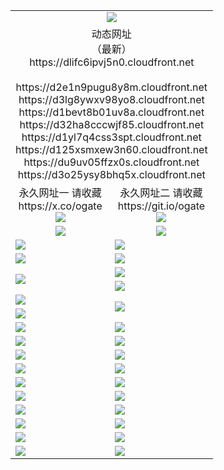 ﻿<table>
  <tr></tr>
  <tr><td colspan=2 align=center><img src="https://dlifc6ipvj5n0.cloudfront.net/Up/oGate.jpg" /></td></tr>
  <tr><td colspan=2 align=center>动态网址<br/>（最新）
<br>https://dlifc6ipvj5n0.cloudfront.net
<br>
<br>https://d2e1n9pugu8y8m.cloudfront.net
<br>https://d3lg8ywxv98yo8.cloudfront.net
<br>https://d1bevt8b01uv8a.cloudfront.net
<br>https://d32ha8cccwjf85.cloudfront.net
<br>https://d1yl7q4css3spt.cloudfront.net
<br>https://d125xsmxew3n60.cloudfront.net
<br>https://du9uv05ffzx0s.cloudfront.net
<br>https://d3o25ysy8bhq5x.cloudfront.net
    </td>
  </tr>
  <tr>
    <td align=center>永久网址一 请收藏<br/>https://x.co/ogate<br><img src="https://dlifc6ipvj5n0.cloudfront.net/Up/0WMGD1.png" /></td>
    <td align=center>永久网址二 请收藏<br/>https://git.io/ogate<br><img src="https://dlifc6ipvj5n0.cloudfront.net/Up/0WMGD2.png" /></td>
  </tr>
  <tr>
    <td align=center><a href="https://dlifc6ipvj5n0.cloudfront.net/?from=github"><img src="https://dlifc6ipvj5n0.cloudfront.net/Up/0WMPG.jpg" /></a></td>
    <td align=center><a href="https://dlifc6ipvj5n0.cloudfront.net/ogUP.aspx?name=0oGate.apk&from=github"><img src="https://dlifc6ipvj5n0.cloudfront.net/Up/0WMAZ.jpg" /></a></td>
  </tr>
  <tr>
    <td><a href="https://dlifc6ipvj5n0.cloudfront.net/oNote.aspx?id=oGate&from=github" target="_blank"><img src="https://dlifc6ipvj5n0.cloudfront.net/Up/0WCYY.jpg" /></a></td>
    <td><a href="https://dlifc6ipvj5n0.cloudfront.net/oNote.aspx?id=oNote&from=github" target="_blank"><img src="https://dlifc6ipvj5n0.cloudfront.net/Up/0WZTT.jpg" /></a></td>
  </tr>
  <tr>
    <td><a href="https://dlifc6ipvj5n0.cloudfront.net/ogDY.aspx?from=github" target="_blank"><img src="https://dlifc6ipvj5n0.cloudfront.net/Up/DY.jpg"/></a></td>
    <td><a href="https://dlifc6ipvj5n0.cloudfront.net/ogST.aspx?from=github" target="_blank"><img src="https://dlifc6ipvj5n0.cloudfront.net/Up/ST.jpg"/></a></td>
  </tr>
  <tr>
    <td rowspan=2><a href="https://dlifc6ipvj5n0.cloudfront.net/ogUP.aspx?name=WJ.mp4&from=github" target="_blank"><img src="https://dlifc6ipvj5n0.cloudfront.net/Up/WJ.jpg" /></a></td>
    <td><a href="https://dlifc6ipvj5n0.cloudfront.net/ogUP.aspx?name=DKC.mp4&count=17&from=github" target="_blank"><img src="https://dlifc6ipvj5n0.cloudfront.net/Up/DKC.jpg" /></a></td> 
  </tr>
  <tr>
    <td><a href="https://dlifc6ipvj5n0.cloudfront.net/ogUP.aspx?name=LRWS.mp4&count=6B:14,5A:10,5B:35,4A:14,4B:19,3A:10,3B:26,2A:16,2B:21,1A:23,1B:29&from=github" target="_blank"><img src="https://dlifc6ipvj5n0.cloudfront.net/Up/LRWS.jpg" /></a></td>
  </tr>
  <tr>
    <td><a href="https://dlifc6ipvj5n0.cloudfront.net/ogUP.aspx?name=JQR.mp4&count=2&from=github" target="_blank"><img src="https://dlifc6ipvj5n0.cloudfront.net/Up/JQR.jpg" /></a></td>   
    <td rowspan=2><a href="https://dlifc6ipvj5n0.cloudfront.net/ogUP.aspx?name=JP.mp4&count=9&from=github" target="_blank"><img src="https://dlifc6ipvj5n0.cloudfront.net/Up/JP.jpg" /></td>
  </tr>
  <tr>
    <td><a href="https://dlifc6ipvj5n0.cloudfront.net/ogUP.aspx?name=ZSJ.mp4&count=16&from=github" target="_blank"><img src="https://dlifc6ipvj5n0.cloudfront.net/Up/ZSJ.jpg" /></a></td>
  </tr>
  <tr>
    <td><a href="https://dlifc6ipvj5n0.cloudfront.net/ogUP.aspx?name=SSZJ.mp4&count=7&current=2&from=github" target="_blank"><img src="https://dlifc6ipvj5n0.cloudfront.net/Up/SSZJ.jpg" /></a></td>
    <td><a href="https://dlifc6ipvj5n0.cloudfront.net/ogUP.aspx?name=WH.mp4&from=github" target="_blank"><img src="https://dlifc6ipvj5n0.cloudfront.net/Up/WH.jpg" /></a></td>
  </tr>
  <tr>
    <td><a href="https://dlifc6ipvj5n0.cloudfront.net/ogUP.aspx?name=DWHM.mp4&from=github" target="_blank"><img src="https://dlifc6ipvj5n0.cloudfront.net/Up/DWHM.jpg" /></a></td>
    <td><a href="https://dlifc6ipvj5n0.cloudfront.net/ogUP.aspx?name=XTFY.mp4&count=24&from=github" target="_blank"><img src="https://dlifc6ipvj5n0.cloudfront.net/Up/XTFY.jpg" /></a></td>
  </tr>
  <tr>
    <td><a href="https://dlifc6ipvj5n0.cloudfront.net/ogUP.aspx?name=4SQQ.mp4&count=06:10&current=06:10&from=github" target="_blank"><img src="https://dlifc6ipvj5n0.cloudfront.net/Up/4SQQ0.jpg" /></a></td>
    <td><a href="https://dlifc6ipvj5n0.cloudfront.net/ogUP.aspx?name=4SHQ.mp4&count=06:9&current=06:9&from=github" target="_blank"><img src="https://dlifc6ipvj5n0.cloudfront.net/Up/4SHQ0.jpg" /></a></td>
  </tr>
  <tr>
    <td><a href="https://dlifc6ipvj5n0.cloudfront.net/ogUP.aspx?name=4SZG.mp4&count=06:9&current=06:9&from=github" target="_blank"><img src="https://dlifc6ipvj5n0.cloudfront.net/Up/4SZG0.jpg" /></a></td>
    <td><a href="https://dlifc6ipvj5n0.cloudfront.net/ogUP.aspx?name=4SDJ.mp4&count=06:14&current=06:13&from=github" target="_blank"><img src="https://dlifc6ipvj5n0.cloudfront.net/Up/4SDJ0.jpg" /></a></td>
  </tr>
  <tr>
    <td><a href="https://dlifc6ipvj5n0.cloudfront.net/onUP.aspx?name=https://x.co/dtw99&from=github" target="_blank"><img src="https://dlifc6ipvj5n0.cloudfront.net/Up/0DTW.jpg"/></a></td>
    <td><a href="https://dlifc6ipvj5n0.cloudfront.net/onUP.aspx?name=https://d2tyo2h9ydw5hf.cloudfront.net/acenter/&from=github" target="_blank"><img src="https://dlifc6ipvj5n0.cloudfront.net/Up/0TDW.jpg" /></a></td>
  </tr>
  <tr>
    <td><a href="https://dlifc6ipvj5n0.cloudfront.net/onUP.aspx?name=https://d3qz7yth5i2rae.cloudfront.net/gb/nsc413.htm&from=github" target="_blank"><img src="https://dlifc6ipvj5n0.cloudfront.net/Up/0DJY.jpg" /></a></td>
    <td><a href="https://dlifc6ipvj5n0.cloudfront.net/onUP.aspx?name=https://dgyo0jey7vwa5.cloudfront.net/xtr/gb/prog204.html&from=github" target="_blank"><img src="https://dlifc6ipvj5n0.cloudfront.net/Up/0XTR.jpg" /></a></td>
  </tr>
  <tr>
    <td><a href="https://dlifc6ipvj5n0.cloudfront.net/onUP.aspx?name=https://d7203y8eitivv.cloudfront.net&from=github" target="_blank"><img src="https://dlifc6ipvj5n0.cloudfront.net/Up/0MHW.jpg" /></a></td>
    <td><a href="https://dlifc6ipvj5n0.cloudfront.net/onUP.aspx?name=https://d38z1xzg5vtneh.cloudfront.net&from=github" target="_blank"><img src="https://dlifc6ipvj5n0.cloudfront.net/Up/0ZJW.jpg" /></a></td>
  </tr>
  <tr>
    <td><a href="https://dlifc6ipvj5n0.cloudfront.net/ogUP.aspx?name=FG.zip&from=github" target="_blank"><img src="https://dlifc6ipvj5n0.cloudfront.net/Up/FG.jpg" /></a></td>
    <td><a href="https://dlifc6ipvj5n0.cloudfront.net/ogUP.aspx?name=FGA.apk&from=github" target="_blank"><img src="https://dlifc6ipvj5n0.cloudfront.net/Up/FGA.jpg" /></a></td>
  </tr>
  <tr>
    <td><a href="https://dlifc6ipvj5n0.cloudfront.net/ogUP.aspx?name=U.zip&from=github" target="_blank"><img src="https://dlifc6ipvj5n0.cloudfront.net/Up/U.jpg" /></a></td>
    <td><a href="https://dlifc6ipvj5n0.cloudfront.net/ogUP.aspx?name=UA.apk&from=github" target="_blank"><img src="https://dlifc6ipvj5n0.cloudfront.net/Up/UA.jpg" /></a></td>
  </tr>
  <tr>
    <td><a href="https://dlifc6ipvj5n0.cloudfront.net/ogUP.aspx?name=0iPPOTV.zip&from=github" target="_blank"><img src="https://dlifc6ipvj5n0.cloudfront.net/Up/0iPPOTV.jpg" /></a></td>
    <td><a href="https://dlifc6ipvj5n0.cloudfront.net/ogUP.aspx?name=0iNTD.apk&from=github" target="_blank"><img src="https://dlifc6ipvj5n0.cloudfront.net/Up/0iNTD.jpg" /></a></td>
  </tr>
</table>
